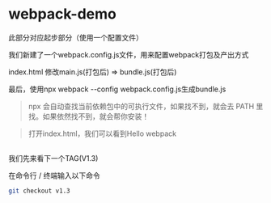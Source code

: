# webpack-demo

此部分对应起步部分（使用一个配置文件）

我们新建了一个webpack.config.js文件，用来配置webpack打包及产出方式

index.html 修改main.js(打包后) => bundle.js(打包后)

最后，使用npx webpack --config webpack.config.js生成bundle.js

> npx 会自动查找当前依赖包中的可执行文件，如果找不到，就会去 PATH 里找。如果依然找不到，就会帮你安装！

> 打开index.html，我们可以看到Hello webpack

## 

我们先来看下一个TAG(V1.3)

在命令行 / 终端输入以下命令

```bash
git checkout v1.3
```





